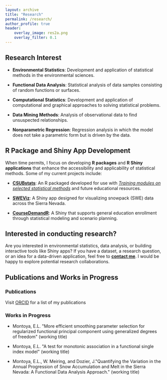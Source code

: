 ```yaml
---
layout: archive
title: "Research"
permalink: /research/
author_profile: true
header:
    overlay_image: res2a.png 
    overlay_filter: 0.1
---
```


## Research Interest

- **Environmental Statistics**: Development and application of statistical methods in the environmental sciences.

- **Functional Data Analysis**: Statistical analysis of data samples consisting of random functions or surfaces.

- **Computational Statistics**: Development and application of computational and graphical approaches to solving statistical problems.

- **Data Mining Methods**: Analysis of observational data to find unsuspected relationships.

- **Nonparametric Regression**: Regression analysis in which the model does not take a parametric form but is driven by the data.

## R Package and Shiny App Development

When time permits, I focus on developing **R packages** and **R Shiny applications** that enhance the accessibility and applicability of statistical methods. Some of my current projects include:

- **[CSUBstats](https://github.com/emontoya2/csubstats)**: An R packaged developed for use with *[Training modules on selected statistical methods](https://emontoya2.github.io/tmsm/)* and future educational resources.

- **[SWEViz](https://emontoya2.shinyapps.io/sweviz/)**: A Shiny app designed for visualizing snowpack (SWE) data across the Sierra Nevada.  
  
- **[CourseDemandR](https://github.com/emontoya2/CourseDemandR)**: A Shiny that supports general education enrollment through statistical modeling and scenario planning.
  

 
## Interested in conducting research?

Are you interested in environmental statistics, data analysis, or building interactive tools like Shiny apps?
If you have a dataset, a research question, or an idea for a data-driven application, feel free to **[contact me](mailto:emontoya2@csub.edu)**. I would be happy to explore potential research collaborations.

##  Publications and Works in Progress 

### Publications
Visit <a href="https://orcid.org/0000-0001-5040-5063" target="_blank">ORCID</a> for a list of my publications 

 

### Works in Progress 
+ Montoya, E.L. "More efficient smoothing parameter selection for regularized functional principal component using generalized degrees of freedom" (working title)

+ Montoya, E.L. "A test for monotonic association in a functional single index model" (working title)

+ Montoya, E.L., W. Meiring, and Dozier, J."Quantifying the Variation in the Annual Progression of Snow Accumulation and Melt in the Sierra Nevada: A Functional Data Analysis Approach." (working title)
